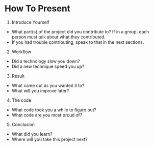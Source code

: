 # How To Present

1. Introduce Yourself
  * What part(s) of the project did you contribute to? If in a group, each person must talk about what they contributed.
  * If you had trouble contributing, speak to that in the next sections.
2. Workflow
  * Did a technology slow you down?
  * Did a new technique speed you up?
3. Result
  * What came out as you wanted it to?
  * What will you improve later?
4. The code
  * What code took you a while to figure out?
  * What code are you most proud of?
5. Conclusion
  * What did you learn?
  * Where will you take this project next?
